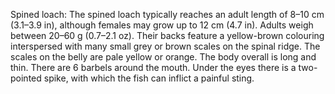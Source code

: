 Spined loach: The spined loach typically reaches an adult length of 8–10 cm (3.1–3.9 in), although females may grow up to 12 cm (4.7 in). Adults weigh between 20–60 g (0.7–2.1 oz). Their backs feature a yellow-brown colouring interspersed with many small grey or brown scales on the spinal ridge.  The scales on the belly are pale yellow or orange.  The body overall is long and thin. There are 6 barbels around the mouth. Under the eyes there is a two-pointed spike, with which the fish can inflict a painful sting.
